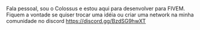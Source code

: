 Fala pessoal, sou o Colossus e estou aqui para desenvolver para FIVEM.
Fiquem a vontade se quiser trocar uma idéia ou criar uma network na minha comunidade
no discord https://discord.gg/BzdSG9hwXT




<!---
Colossus-Gilbert/Colossus-Gilbert is a ✨ special ✨ repository because its `README.md` (this file) appears on your GitHub profile.
You can click the Preview link to take a look at your changes.
--->
